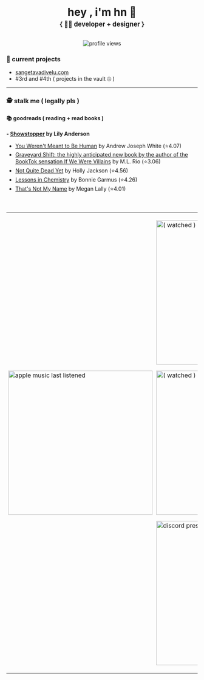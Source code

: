 <div align="center">
<h1 style="margin-top: 0px; margin-bottom: 0px;">hey , i'm hn 👋</h1>
<p style="margin-top: 5px; font-size: 1.2em; font-weight: bold;">{ 🧑‍💻 developer + designer }</p>
<img src="https://komarev.com/ghpvc/?username=hnitch&style=flat-square" alt="profile views" style="margin-top: 15px;"/>
</div>

### 📂 current projects

<ul>
  <li><a href="https://sangetavadivelu.com" target="_blank" rel="noopener noreferrer">sangetavadivelu.com</a></li>
  <li>#3rd and #4th ( projects in the vault 🤐 )</li>
</ul>
<hr>

### 🕵️ stalk me ( legally pls )
  #### 📚 goodreads ( **reading** + read books )

<!-- CURRENTLY-READING-LIST:START -->
**- [Showstopper](https://www.goodreads.com/review/show/7321135159?utm_medium=api&utm_source=rss) by Lily  Anderson**
<!-- CURRENTLY-READING-LIST:END -->
<!-- GOODREADS-LIST:START -->
- [You Weren&apos;t Meant to Be Human](https://www.goodreads.com/review/show/7994800611?utm_medium=api&utm_source=rss) by Andrew Joseph White (⭐️4.07)
- [Graveyard Shift: the highly anticipated new book by the author of the BookTok sensation If We Were Villains](https://www.goodreads.com/review/show/7945415962?utm_medium=api&utm_source=rss) by M.L. Rio (⭐️3.06)
- [Not Quite Dead Yet](https://www.goodreads.com/review/show/6945678900?utm_medium=api&utm_source=rss) by Holly  Jackson (⭐️4.56)
- [Lessons in Chemistry](https://www.goodreads.com/review/show/7870668798?utm_medium=api&utm_source=rss) by Bonnie Garmus (⭐️4.26)
- [That&apos;s Not My Name](https://www.goodreads.com/review/show/7568058741?utm_medium=api&utm_source=rss) by Megan Lally (⭐️4.01)
<!-- GOODREADS-LIST:END -->

<br />
<div align="center">
  <table border="0" cellpadding="0" cellspacing="0">
    <tr valign="middle">
      
  <td style="padding: 5px;">
        <img width="380" src="https://music-profile.rayriffy.com/theme/dark.svg?uid=000568.fa0178bfed7a4356a5b20a996b4824a4.1200" alt="apple music last listened">
      </td>
      
  <td style="padding: 5px;">
        <div>
          <p>
            <a style="text-decoration: none;" href="https://letterboxd.com/hnitch/" target="_blank" rel="noopener noreferrer">
              <img width="380" src="https://letterboxd-badge.vercel.app/hnitch/svg" alt="( watched ) letterboxd last watched film">
            </a>
          </p>
          
  <p>
            <a style="text-decoration: none;" href="https://letterboxd.com/hnitch/" target="_blank" rel="noopener noreferrer">
              <img width="380" src="https://letterboxd-badge.vercel.app/hnitch/svg?index=1" alt="( watched ) letterboxd film #2">
            </a>
          </p>
          
  <p>
            <a href="https://discord.com/users/690729789702537336" target="_blank" rel="noopener noreferrer">
              <img width="380" src="https://lanyard.cnrad.dev/api/690729789702537336?theme=dark&bg=00000000&borderRadius=8px" alt="discord presence pane">
            </a>
          </p>
        </div>
      </td>
      
  </tr>
  </table>
</div>